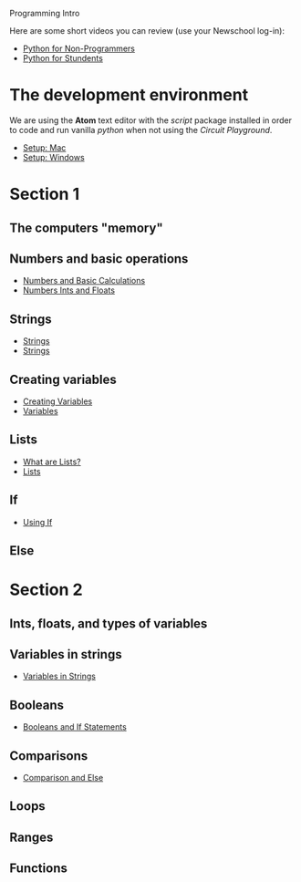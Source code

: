 Programming Intro

Here are some short videos you can review (use your Newschool log-in):
- [Python for Non-Programmers](https://www.linkedin.com/learning/python-for-non-programmers/python-from-zero)
- [Python for Stundents](https://www.linkedin.com/learning/python-for-students/python-for-students)

# The development environment

We are using the **Atom** text editor with the *script* package installed in order to code and run vanilla *python* when not using the *Circuit Playground*.

- [Setup: Mac](https://www.linkedin.com/learning/python-for-students/getting-set-up-on-a-mac)
- [Setup: Windows](https://www.linkedin.com/learning/python-for-students/getting-set-up-on-a-pc-using-windows)


# Section 1

## The computers "memory"

## Numbers and basic operations
- [Numbers and Basic Calculations](https://www.linkedin.com/learning/python-for-students/numbers-and-basic-calculations)
- [Numbers Ints and Floats](https://www.linkedin.com/learning/python-for-non-programmers/numbers-ints-and-floats)
## Strings
- [Strings](https://www.linkedin.com/learning/python-for-students/strings)
- [Strings](https://www.linkedin.com/learning/python-for-non-programmers/strings)
## Creating variables
- [Creating Variables](https://www.linkedin.com/learning/python-for-students/creating-variables)
- [Variables](https://www.linkedin.com/learning/python-for-non-programmers/variables)
## Lists
- [What are Lists?](https://www.linkedin.com/learning/python-for-students/what-are-lists)
- [Lists](https://www.linkedin.com/learning/python-for-non-programmers/lists)
## If
- [Using If](https://www.linkedin.com/learning/python-for-students/using-if)
## Else

# Section 2

## Ints, floats, and types of variables

## Variables in strings
- [Variables in Strings](https://www.linkedin.com/learning/python-for-non-programmers/using-variables-in-strings)
## Booleans
- [Booleans and If Statements](https://www.linkedin.com/learning/python-for-non-programmers/booleans-and-if-statements)
## Comparisons
- [Comparison and Else](https://www.linkedin.com/learning/python-for-non-programmers/comparison-and-else)

## Loops

## Ranges

## Functions
